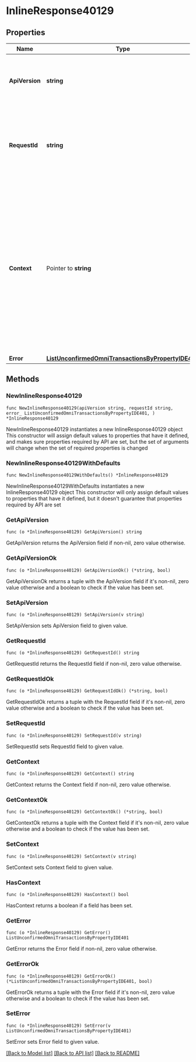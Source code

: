 # InlineResponse40129

## Properties

Name | Type | Description | Notes
------------ | ------------- | ------------- | -------------
**ApiVersion** | **string** | Specifies the version of the API that incorporates this endpoint. | 
**RequestId** | **string** | Defines the ID of the request. The &#x60;requestId&#x60; is generated by Crypto APIs and it&#39;s unique for every request. | 
**Context** | Pointer to **string** | In batch situations the user can use the context to correlate responses with requests. This property is present regardless of whether the response was successful or returned as an error. &#x60;context&#x60; is specified by the user. | [optional] 
**Error** | [**ListUnconfirmedOmniTransactionsByPropertyIDE401**](ListUnconfirmedOmniTransactionsByPropertyIDE401.md) |  | 

## Methods

### NewInlineResponse40129

`func NewInlineResponse40129(apiVersion string, requestId string, error_ ListUnconfirmedOmniTransactionsByPropertyIDE401, ) *InlineResponse40129`

NewInlineResponse40129 instantiates a new InlineResponse40129 object
This constructor will assign default values to properties that have it defined,
and makes sure properties required by API are set, but the set of arguments
will change when the set of required properties is changed

### NewInlineResponse40129WithDefaults

`func NewInlineResponse40129WithDefaults() *InlineResponse40129`

NewInlineResponse40129WithDefaults instantiates a new InlineResponse40129 object
This constructor will only assign default values to properties that have it defined,
but it doesn't guarantee that properties required by API are set

### GetApiVersion

`func (o *InlineResponse40129) GetApiVersion() string`

GetApiVersion returns the ApiVersion field if non-nil, zero value otherwise.

### GetApiVersionOk

`func (o *InlineResponse40129) GetApiVersionOk() (*string, bool)`

GetApiVersionOk returns a tuple with the ApiVersion field if it's non-nil, zero value otherwise
and a boolean to check if the value has been set.

### SetApiVersion

`func (o *InlineResponse40129) SetApiVersion(v string)`

SetApiVersion sets ApiVersion field to given value.


### GetRequestId

`func (o *InlineResponse40129) GetRequestId() string`

GetRequestId returns the RequestId field if non-nil, zero value otherwise.

### GetRequestIdOk

`func (o *InlineResponse40129) GetRequestIdOk() (*string, bool)`

GetRequestIdOk returns a tuple with the RequestId field if it's non-nil, zero value otherwise
and a boolean to check if the value has been set.

### SetRequestId

`func (o *InlineResponse40129) SetRequestId(v string)`

SetRequestId sets RequestId field to given value.


### GetContext

`func (o *InlineResponse40129) GetContext() string`

GetContext returns the Context field if non-nil, zero value otherwise.

### GetContextOk

`func (o *InlineResponse40129) GetContextOk() (*string, bool)`

GetContextOk returns a tuple with the Context field if it's non-nil, zero value otherwise
and a boolean to check if the value has been set.

### SetContext

`func (o *InlineResponse40129) SetContext(v string)`

SetContext sets Context field to given value.

### HasContext

`func (o *InlineResponse40129) HasContext() bool`

HasContext returns a boolean if a field has been set.

### GetError

`func (o *InlineResponse40129) GetError() ListUnconfirmedOmniTransactionsByPropertyIDE401`

GetError returns the Error field if non-nil, zero value otherwise.

### GetErrorOk

`func (o *InlineResponse40129) GetErrorOk() (*ListUnconfirmedOmniTransactionsByPropertyIDE401, bool)`

GetErrorOk returns a tuple with the Error field if it's non-nil, zero value otherwise
and a boolean to check if the value has been set.

### SetError

`func (o *InlineResponse40129) SetError(v ListUnconfirmedOmniTransactionsByPropertyIDE401)`

SetError sets Error field to given value.



[[Back to Model list]](../README.md#documentation-for-models) [[Back to API list]](../README.md#documentation-for-api-endpoints) [[Back to README]](../README.md)


